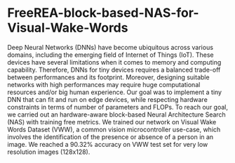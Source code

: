 # FreeREA-block-based-NAS-for-Visual-Wake-Words

Deep Neural Networks (DNNs) have become ubiquitous across various domains, including the emerging field of Internet of Things (IoT). These devices have several limitations when it comes to memory and computing capability. Therefore, DNNs for tiny devices requires a balanced trade-off between performances and its footprint. Moreover, designing suitable networks with high performances may require huge computational resources and/or big human experience. Our goal was to implement a tiny DNN that can fit and run on edge devices, while respecting hardware constraints in terms of number of parameters and FLOPs. To reach our goal, we carried out an hardware-aware block-based Neural Architecture Search (NAS) with training free metrics. We trained our network on Visual Wake Words Dataset (VWW), a common vision microcontroller use-case, which involves the identification of the presence or absence of a person in an image. We reached a 90.32% accuracy on VWW test set for very low resolution images (128x128).
